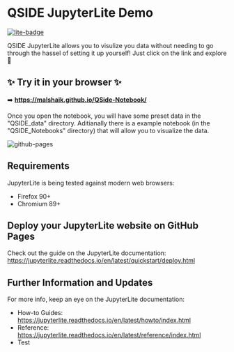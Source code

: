 # QSIDE JupyterLite Demo

[![lite-badge](https://jupyterlite.rtfd.io/en/latest/_static/badge.svg)](https://jupyterlite.github.io/demo)

QSIDE JupyterLite allows you to visulize you data without needing to go through the hassel of setting it up yourself! Just click on the link and explore 🔎

## ✨ Try it in your browser ✨

➡️ **https://malshaik.github.io/QSide-Notebook/**

Once you open the notebook, you will have some preset data in the "QSIDE_data" directory. Aditianally there is a example notebook (in the "QSIDE_Notebooks" directory) that will allow you to visualize the data.

![github-pages](https://user-images.githubusercontent.com/591645/120649478-18258400-c47d-11eb-80e5-185e52ff2702.gif)

## Requirements

JupyterLite is being tested against modern web browsers:

- Firefox 90+
- Chromium 89+

## Deploy your JupyterLite website on GitHub Pages

Check out the guide on the JupyterLite documentation: https://jupyterlite.readthedocs.io/en/latest/quickstart/deploy.html

## Further Information and Updates

For more info, keep an eye on the JupyterLite documentation:

- How-to Guides: https://jupyterlite.readthedocs.io/en/latest/howto/index.html
- Reference: https://jupyterlite.readthedocs.io/en/latest/reference/index.html
- Test